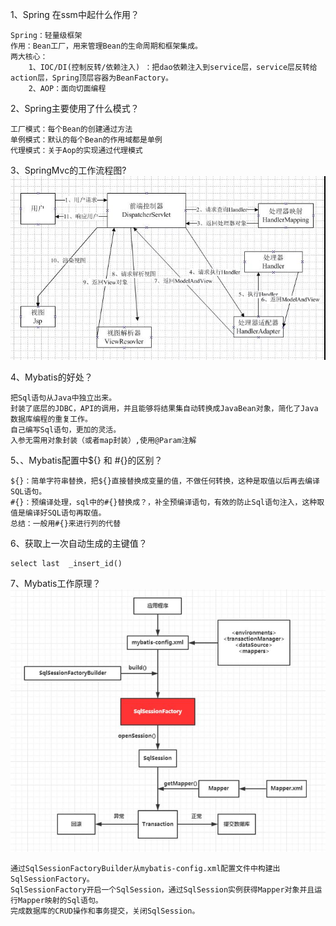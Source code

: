1、Spring 在ssm中起什么作用？
```
Spring：轻量级框架
作用：Bean工厂，用来管理Bean的生命周期和框架集成。
两大核心：
    1、IOC/DI(控制反转/依赖注入) ：把dao依赖注入到service层，service层反转给action层，Spring顶层容器为BeanFactory。
    2、AOP：面向切面编程
```

2、Spring主要使用了什么模式？
```
工厂模式：每个Bean的创建通过方法
单例模式：默认的每个Bean的作用域都是单例
代理模式：关于Aop的实现通过代理模式
```

3、SpringMvc的工作流程图?      
![springMvc流程图](./images/springMVC.jpg)

4、Mybatis的好处？
````
把Sql语句从Java中独立出来。
封装了底层的JDBC，API的调用，并且能够将结果集自动转换成JavaBean对象，简化了Java数据库编程的重复工作。
自己编写Sql语句，更加的灵活。
入参无需用对象封装（或者map封装）,使用@Param注解
````

5、、Mybatis配置中${} 和 #{}的区别？
```
${}：简单字符串替换，把${}直接替换成变量的值，不做任何转换，这种是取值以后再去编译SQL语句。
#{}：预编译处理，sql中的#{}替换成？，补全预编译语句，有效的防止Sql语句注入，这种取值是编译好SQL语句再取值。
总结：一般用#{}来进行列的代替
```

6、获取上一次自动生成的主键值？
```
select last  _insert_id()
```

7、Mybatis工作原理？      
![Mybatis工作原理](./images/mybatis.jpg)
```
通过SqlSessionFactoryBuilder从mybatis-config.xml配置文件中构建出SqlSessionFactory。
SqlSessionFactory开启一个SqlSession，通过SqlSession实例获得Mapper对象并且运行Mapper映射的Sql语句。
完成数据库的CRUD操作和事务提交，关闭SqlSession。
```